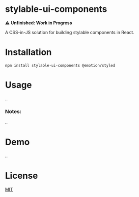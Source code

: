 # stylable-ui-components

⚠️ **Unfinished: Work in Progress**

A CSS-in-JS solution for building stylable components in React.

# Installation

`npm install stylable-ui-components @emotion/styled`

# Usage

..

### Notes:

..

# Demo

..

# License

[MIT](LICENSE)
